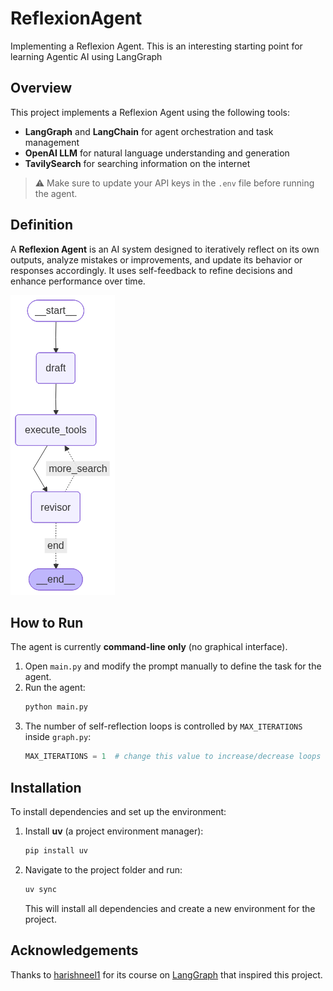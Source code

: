 # ReflexionAgent
Implementing a Reflexion Agent. This is an interesting starting point for learning Agentic AI using LangGraph

## Overview
This project implements a Reflexion Agent using the following tools:
- **LangGraph** and **LangChain** for agent orchestration and task management
- **OpenAI LLM** for natural language understanding and generation
- **TavilySearch** for searching information on the internet

> ⚠️ Make sure to update your API keys in the `.env` file before running the agent.

## Definition
A **Reflexion Agent** is an AI system designed to iteratively reflect on its own outputs, analyze mistakes or improvements, and update its behavior or responses accordingly. It uses self-feedback to refine decisions and enhance performance over time.

![Reflexion Agent](output.png)

## How to Run
The agent is currently **command-line only** (no graphical interface).

1. Open `main.py` and modify the prompt manually to define the task for the agent.
2. Run the agent:
   ```bash
   python main.py
   ```
3. The number of self-reflection loops is controlled by `MAX_ITERATIONS` inside `graph.py`:
   ```python
   MAX_ITERATIONS = 1  # change this value to increase/decrease loops
   ```

## Installation
To install dependencies and set up the environment:

1. Install **uv** (a project environment manager):
   ```bash
   pip install uv
   ```
2. Navigate to the project folder and run:
   ```bash
   uv sync
   ```
   This will install all dependencies and create a new environment for the project.

## Acknowledgements
Thanks to  [harishneel1](https://github.com/harishneel1) for its course on [LangGraph](https://www.youtube.com/watch?v=Y3dbzuQBnUw&t=11278s)
that inspired this project.
